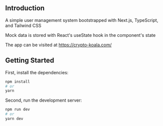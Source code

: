 ## Introduction

A simple user management system bootstrapped with Next.js, TypeScript, and Tailwind CSS

Mock data is stored with React's useState hook in the component's state

The app can be visited at https://crypto-koala.com/

## Getting Started

First, install the dependencies:
```bash
npm install
# or
yarn
```

Second, run the development server:

```bash
npm run dev
# or
yarn dev
```
